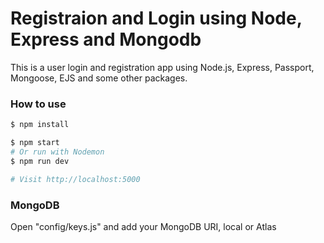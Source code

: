 # Registraion and Login using Node, Express and Mongodb

This is a user login and registration app using Node.js, Express, Passport, Mongoose, EJS and some other packages.

### How to use

```sh
$ npm install
```

```sh
$ npm start
# Or run with Nodemon
$ npm run dev

# Visit http://localhost:5000
```

### MongoDB

Open "config/keys.js" and add your MongoDB URI, local or Atlas
